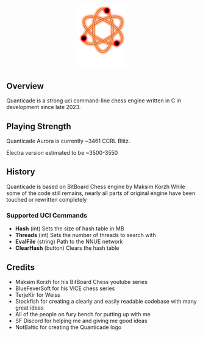 ## <p align="center"><img src=Quanticade.png alt="Quanticade Chess Engine" width="25%" height="25%"/></p>

## Overview

Quanticade is a strong uci command-line chess engine written in C in development since late 2023.

## Playing Strength

Quanticade Aurora is currently ~3461 CCRL Blitz.

Electra version estimated to be ~3500-3550

## History

Quanticade is based on BitBoard Chess engine by Maksim Korzh
While some of the code still remains, nearly all parts of original engine have been touched or rewritten completely

### Supported UCI Commands

* **Hash** (int) Sets the size of hash table in MB
* **Threads** (int) Sets the number of threads to search with
* **EvalFile** (string) Path to the NNUE network
* **ClearHash** (button) Clears the hash table

## Credits

- Maksim Korzh for his BitBoard Chess youtube series
- BlueFeverSoft for his VICE chess series
- TerjeKir for Weiss
- Stockfish for creating a clearly and easily readable codebase with many great ideas
- All of the people on fury bench for putting up with me
- SF Discord for helping me and giving me good ideas
- NotBaltic for creating the Quanticade logo

